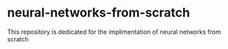 # neural-networks-from-scratch
This repository is dedicated for the implimentation of neural networks from scratch
